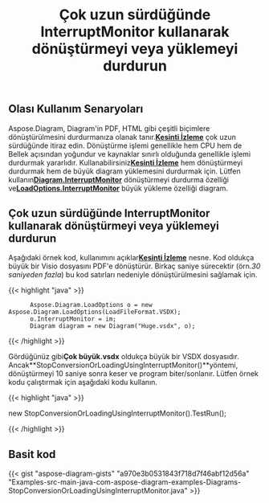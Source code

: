 ﻿---
title: Çok uzun sürdüğünde InterruptMonitor kullanarak dönüştürmeyi veya yüklemeyi durdurun
type: docs
weight: 30
url: /tr/java/stop-conversion-or-loading-using-interruptmonitor-when-it-is-taking-too-long/
---
## **Olası Kullanım Senaryoları**

Aspose.Diagram, Diagram'in PDF, HTML gibi çeşitli biçimlere dönüştürülmesini durdurmanıza olanak tanır.[**Kesinti İzleme**](https://reference.aspose.com/diagram/java/com.aspose.diagram/InterruptMonitor) çok uzun sürdüğünde itiraz edin. Dönüştürme işlemi genellikle hem CPU hem de Bellek açısından yoğundur ve kaynaklar sınırlı olduğunda genellikle işlemi durdurmak yararlıdır. Kullanabilirsiniz[**Kesinti İzleme**](https://reference.aspose.com/diagram/java/com.aspose.diagram/InterruptMonitor) hem dönüştürmeyi durdurmak hem de büyük diagram yüklemesini durdurmak için. Lütfen kullanın[**Diagram.InterruptMonitor**](https://reference.aspose.com/diagram/java/com.aspose.diagram/loadoptions#InterruptMonitor) dönüştürmeyi durdurma özelliği ve[**LoadOptions.InterruptMonitor**](https://reference.aspose.com/diagram/java/com.aspose.diagram/loadoptions#InterruptMonitor) büyük yükleme özelliği diagram.

## **Çok uzun sürdüğünde InterruptMonitor kullanarak dönüştürmeyi veya yüklemeyi durdurun**

Aşağıdaki örnek kod, kullanımını açıklar[**Kesinti İzleme**](https://reference.aspose.com/diagram/java/com.aspose.diagram/InterruptMonitor) nesne. Kod oldukça büyük bir Visio dosyasını PDF'e dönüştürür. Birkaç saniye sürecektir (örn.*30 saniyeden fazla*) bu kod satırları nedeniyle dönüştürülmesini sağlamak için.

{{< highlight "java" >}}

	      Aspose.Diagram.LoadOptions o = new Aspose.Diagram.LoadOptions(LoadFileFormat.VSDX);
	      o.InterruptMonitor = im;
	      Diagram diagram = new Diagram("Huge.vsdx", o);

{{< /highlight >}}

 Gördüğünüz gibi**Çok büyük.vsdx** oldukça büyük bir VSDX dosyasıdır. Ancak**StopConversionOrLoadingUsingInterruptMonitor()**yöntemi, dönüştürmeyi 10 saniye sonra keser ve program biter/sonlanır. Lütfen örnek kodu çalıştırmak için aşağıdaki kodu kullanın.

{{< highlight "java" >}}

 new StopConversionOrLoadingUsingInterruptMonitor().TestRun();

{{< /highlight >}}

## **Basit kod**
{{< gist "aspose-diagram-gists" "a970e3b0531843f718d7f46abf12d56a" "Examples-src-main-java-com-aspose-diagram-examples-Diagrams-StopConversionOrLoadingUsingInterruptMonitor.java" >}}
